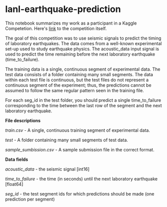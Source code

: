 # lanl-earthquake-prediction

This notebook summarizes my work as a participant in a Kaggle Competetion.
Here's [link](https://www.kaggle.com/c/LANL-Earthquake-Prediction) to the competition itself.

The goal of this competition was to use seismic signals to predict the timing of laboratory earthquakes. The data comes from a well-known experimental set-up used to study earthquake physics. The acoustic_data input signal is used to predict the time remaining before the next laboratory earthquake (time_to_failure).

The training data is a single, continuous segment of experimental data. The test data consists of a folder containing many small segments. The data within each test file is continuous, but the test files do not represent a continuous segment of the experiment; thus, the predictions cannot be assumed to follow the same regular pattern seen in the training file.

For each seg_id in the test folder, you should predict a single time_to_failure corresponding to the time between the last row of the segment and the next laboratory earthquake.

**File descriptions**

*train.csv* - A single, continuous training segment of experimental data.

*test* - A folder containing many small segments of test data.

*sample_sumbission.csv* - A sample submission file in the correct format.

**Data fields**

*acoustic_data* - the seismic signal [int16]

*time_to_failure* - the time (in seconds) until the next laboratory earthquake [float64]

*seg_id* - the test segment ids for which predictions should be made (one prediction per segment)
